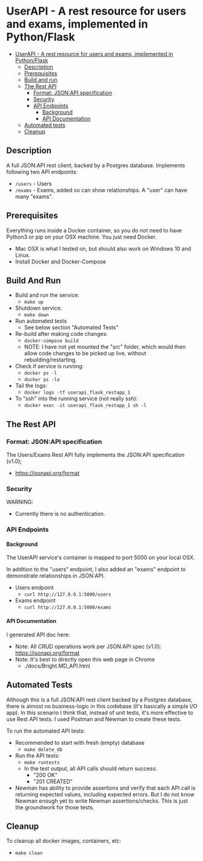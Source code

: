 # UserAPI - A rest resource for users and exams, implemented in Python/Flask

- [UserAPI - A rest resource for users and exams, implemented in Python/Flask](#userapi---a-rest-resource-for-users-and-exams--implemented-in-python-flask)
  * [Description](#description)
  * [Prerequisites](#prerequisites)
  * [Build and run](#build-and-run)
  * [The Rest API](#the-rest-api)
    + [Format: JSON:API specification](#format--json-api-specification)
    + [Security](#security)
    + [API Endpoints](#api-endpoints)
      - [Background](#background)
      - [API Documentation](#api-documentation)
  * [Automated tests](#automated-tests)
  * [Cleanup](#cleanup)

## Description

A full JSON:API rest client, backed by a Postgres database. Implements following two API endpoints:

- `/users` - Users
- `/exams` - Exams, added so can show relationships. A "user" can have many "exams".

## Prerequisites

Everything runs inside a Docker container, so you do not need to have Python3 
or pip on your OSX machine. You just need Docker.

- Mac OSX is what I tested on, but should also work on Windows 10 and Linux.
- Install Docker and Docker-Compose

## Build And Run

- Build and run the service:
  - `make up`
- Shutdown service:
  - `make down`
- Run automated tests
  - See below section "Automated Tests"
- Re-build after making code changes:
  - `docker-compose build`
  - NOTE: I have not yet mounted the "src" folder, which would then allow code changes to be picked up live, without rebuilding/restarting.
- Check if service is running:
  - `docker ps -l`
  - `docker ps -la`
- Tail the logs:
  - `docker logs -tf userapi_flask_restapp_1`
- To "ssh" into the running service (not really ssh):
  - `docker exec -it userapi_flask_restapp_1 sh -l`

## The Rest API

### Format: JSON:API specification

The Users/Exams Rest API fully implements the JSON:API specification (v1.0);

- https://jsonapi.org/format

### Security

WARNING:

- Currently there is no authentication.

### API Endpoints

#### Background

The UserAPI service's container is mapped to port 5000 on your local OSX.

In addition to the "users" endpoint, I also added an "exams" endpoint to demonstrate relationships in JSON:API.

- Users endpoint
  - `curl http://127.0.0.1:5000/users`
- Exams endpoint
  - `curl http://127.0.0.1:5000/exams`

#### API Documentation

I generated API doc here:

- Note: All CRUD operations work per JSON:API spec (v1.0): https://jsonapi.org/format
- Note: It's best to directly open this web page in Chrome
  - ./docs/Bright.MD_API.html

## Automated Tests

Although this is a full JSON:API rest client backed by a Postgres database, there is almost no business-logic in this 
codebase (it's basically a simple I/O app). In this scenario I think that, instead of unit tests, it's more effective to use Rest API tests. I used Postman and Newman to create these tests.

To run the automated API tests:

- Recommended to start with fresh (empty) database
  - `make delete_db`
- Run the API tests:
  - `make runtests`
  - In the test output, all API calls should return success:
    - "200 OK"
    - "201 CREATED"
- Newman has ability to provide assertions and verify that each API call is returning expected values, including 
expected errors. But I do not know Newman enough yet to write Newman assertions/checks. This is just the groundwork for those tests.

## Cleanup

To cleanup all docker images, containers, etc:

- `make clean`
